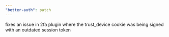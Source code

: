 ```yaml
---
"better-auth": patch
---
```


fixes an issue in 2fa plugin where the trust_device cookie was being signed with an outdated session token
